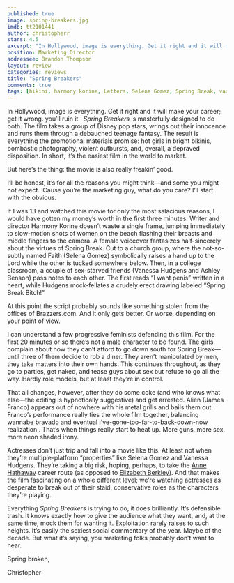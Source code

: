 ```yaml
---
published: true
image: spring-breakers.jpg
imdb: tt2101441
author: christopherr
stars: 4.5
excerpt: "In Hollywood, image is everything. Get it right and it will make your career; get it wrong. you&rsquo;ll ruin it. &nbsp;<em>Spring Breakers </em>is masterfully designed to do both. The film takes a group of Disney pop stars, wrings out their innocence and runs them through a debauched teenage fantasy. The result is everything the promotional materials promise: hot girls in bright bikinis, bombastic photography, violent outbursts, and, overall, a depraved disposition. In short, it&rsquo;s the easiest film in the world to market."
position: Marketing Director
addressee: Brandon Thompson
layout: review
categories: reviews
title: "Spring Breakers"
comments: true
tags: [bikini, harmony korine, Letters, Selena Gomez, Spring Break, vanessa hudgens]
---
```

<p>In Hollywood, image is everything. Get it right and it will make your career; get it wrong. you&rsquo;ll ruin it. &nbsp;<em>Spring Breakers </em>is masterfully designed to do both. The film takes a group of Disney pop stars, wrings out their innocence and runs them through a debauched teenage fantasy. The result is everything the promotional materials promise: hot girls in bright bikinis, bombastic photography, violent outbursts, and, overall, a depraved disposition. In short, it&rsquo;s the easiest film in the world to market.</p>
<p>But here&rsquo;s the thing: the movie is also really freakin&rsquo; good.</p>
<p>I&rsquo;ll be honest, it&rsquo;s for all the reasons you might think&mdash;and some you might not expect. &lsquo;Cause you&rsquo;re the marketing guy, what do you care? I&rsquo;ll start with the obvious.</p>
<p>If I was 13 and watched this movie for only the most salacious reasons, I would have gotten my money&rsquo;s worth in the first three minutes. Writer and director Harmony Korine doesn&rsquo;t waste a single frame, jumping immediately to slow-motion shots of women on the beach flashing their breasts and middle fingers to the camera. A female voiceover fantasizes half-sincerely about the virtues of Spring Break. Cut to a church group, where the not-so-subtly named Faith (Selena Gomez) symbolically raises a hand up to the Lord while the other is tucked somewhere below. Then, in a college classroom, a couple of sex-starved friends (Vanessa Hudgens and Ashley Benson) pass notes to each other. The first reads &ldquo;I want penis&rdquo; written in a heart, while Hudgens mock-fellates a crudely erect drawing labeled &ldquo;Spring Break Bitch!&rdquo;&nbsp;</p>
<p>At this point the script probably sounds like something stolen from the offices of Brazzers.com. And it only gets better. Or worse, depending on your point of view.</p>
<p>I can understand a few progressive feminists defending this film. For the first 20 minutes or so there&rsquo;s not a male character to be found. The girls complain about how they can&rsquo;t afford to go down south for Spring Break&mdash;until three of them decide to rob a diner. They aren&rsquo;t manipulated by men, they take matters into their own hands. This continues throughout, as they go to parties, get naked, and tease guys about sex but refuse to go all the way. Hardly role models, but at least they&rsquo;re in control.</p>
<p>That all changes, however, after they do some coke (and who knows what else&mdash;the editing is hypnotically suggestive) and get arrested. Alien (James Franco) appears out of nowhere with his metal grills and bails them out. Franco&rsquo;s performance really ties the whole film together, balancing wannabe bravado and eventual I&rsquo;ve-gone-too-far-to-back-down-now realization . That&rsquo;s when things really start to heat up. More guns, more sex, more neon shaded irony.</p>
<p>Actresses don&rsquo;t just trip and fall into a movie like this. At least not when they&rsquo;re multiple-platform &ldquo;properties&rdquo; like Selena Gomez and Vanessa Hudgens. They&rsquo;re taking a big risk, hoping, perhaps, to take the <a href="http://www.imdb.com/title/tt0285175/?ref_=sr_1">Anne Hathaway</a> career route (as opposed to <a href="http://www.imdb.com/title/tt0114436/?ref_=sr_1">Elizabeth Berkley</a>). And that makes the film fascinating on a whole different level; we&rsquo;re watching actresses as desperate to break out of their staid, conservative roles as the characters they&rsquo;re playing.</p>
<p>Everything <em>Spring Breakers</em> is trying to do, it does brilliantly. It&rsquo;s defensible trash. It knows exactly how to give the audience what they want, and, at the same time, mock them for wanting it. Exploitation rarely raises to such heights. It&rsquo;s easily the sexiest social commentary of the year. Maybe of the decade. But what it&rsquo;s saying, you marketing folks probably don&rsquo;t want to hear.</p>
<p>Spring broken,</p>
<p>Christopher</p>
